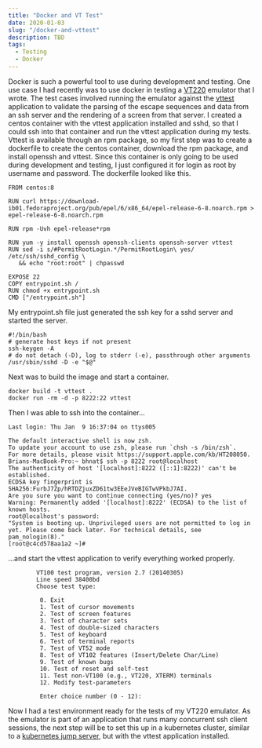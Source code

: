 ```yaml
---
title: "Docker and VT Test"
date: 2020-01-03
slug: "/docker-and-vttest"
description: TBD
tags:
  - Testing
  - Docker
---
```

Docker is such a powerful tool to use during development and testing. One use case I had recently was to use docker in testing
a [VT220](https://vt100.net/docs/vt220-rm/) emulator that I wrote. The test cases involved running the emulator against the
[vttest](https://invisible-island.net/vttest/vttest.html) application to validate the parsing of the escape sequences and data
from an ssh server and the rendering of a screen from that server. I created a centos container with the vttest application
installed and sshd, so that I could ssh into that container and run the vttest application during my tests. Vttest is available
through an rpm package, so my first step was to create a dockerfile to create the centos container, download the rpm package,
and install openssh and vttest. Since this container is only going to be used during development and testing, I just configured
it for login as root by username and password. The dockerfile looked like this.

```
FROM centos:8

RUN curl https://download-ib01.fedoraproject.org/pub/epel/6/x86_64/epel-release-6-8.noarch.rpm > epel-release-6-8.noarch.rpm

RUN rpm -Uvh epel-release*rpm

RUN yum -y install openssh openssh-clients openssh-server vttest 
RUN sed -i s/#PermitRootLogin.*/PermitRootLogin\ yes/ /etc/ssh/sshd_config \
   && echo "root:root" | chpasswd

EXPOSE 22
COPY entrypoint.sh /
RUN chmod +x entrypoint.sh
CMD ["/entrypoint.sh"]
```

My entrypoint.sh file just generated the ssh key for a sshd server and started the server.

```
#!/bin/bash
# generate host keys if not present
ssh-keygen -A
# do not detach (-D), log to stderr (-e), passthrough other arguments
/usr/sbin/sshd -D -e "$@"
```

Next was to build the image and start a container.

```
docker build -t vttest .
docker run -rm -d -p 8222:22 vttest
```

Then I was able to ssh into the container…

```
Last login: Thu Jan  9 16:37:04 on ttys005

The default interactive shell is now zsh.
To update your account to use zsh, please run `chsh -s /bin/zsh`.
For more details, please visit https://support.apple.com/kb/HT208050.
Brians-MacBook-Pro:~ bhnat$ ssh -p 8222 root@localhost
The authenticity of host '[localhost]:8222 ([::1]:8222)' can't be established.
ECDSA key fingerprint is SHA256:FurbJ7Zp/hRTDZjuxZD61tw3EEeJVeBIGTwVPkbJ7AI.
Are you sure you want to continue connecting (yes/no)? yes
Warning: Permanently added '[localhost]:8222' (ECDSA) to the list of known hosts.
root@localhost's password:
"System is booting up. Unprivileged users are not permitted to log in yet. Please come back later. For technical details, see pam_nologin(8)."
[root@c4cd578aa1a2 ~]#
```

…and start the vttest application to verify everything worked properly.

```
        VT100 test program, version 2.7 (20140305)
        Line speed 38400bd
        Choose test type:

         0. Exit
         1. Test of cursor movements
         2. Test of screen features
         3. Test of character sets
         4. Test of double-sized characters
         5. Test of keyboard
         6. Test of terminal reports
         7. Test of VT52 mode
         8. Test of VT102 features (Insert/Delete Char/Line)
         9. Test of known bugs
         10. Test of reset and self-test
         11. Test non-VT100 (e.g., VT220, XTERM) terminals
         12. Modify test-parameters

         Enter choice number (0 - 12):
```

Now I had a test environment ready for the tests of my VT220 emulator. As the emulator is part of an application that runs many
concurrent ssh client sessions, the next step will be to set this up in a kubernetes cluster, similar to a
[kubernetes jump server](https://github.com/kubernetes-contrib/jumpserver), but with the vttest application installed.
